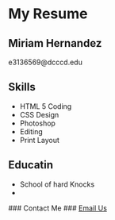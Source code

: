 <h1>My Resume</h1>
<h2>Miriam Hernandez</h2>
<p>e3136569@dcccd.edu</p>
<h2>Skills</h2>
<ul>
<li>HTML 5 Coding</li>
<li>CSS Design</li>
<li>Photoshop</li>
<li>Editing</li>
<li>Print Layout</li>
</ul>
<h2>Educatin</h2>
<ul>
<li>School of hard Knocks</li>
<li></li>
</ul>
<p>### Contact Me ###
  <a href="mailto:someone@yoursite.com">Email Us</a></p>
